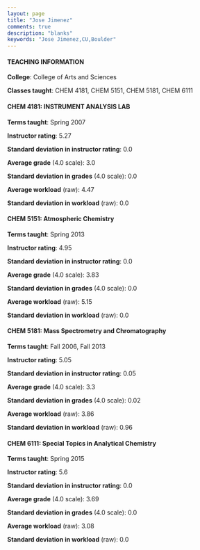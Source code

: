 ```yaml
---
layout: page
title: "Jose Jimenez" 
comments: true
description: "blanks"
keywords: "Jose Jimenez,CU,Boulder"
---
```

<head>
<script src="https://ajax.googleapis.com/ajax/libs/jquery/2.1.3/jquery.min.js"></script>
<script src="https://dl.dropboxusercontent.com/s/pc42nxpaw1ea4o9/highcharts.js?dl=0"></script>
<!-- <script src="../assets/js/highcharts.js"></script> -->
<style type="text/css">@font-face {
	font-family: "Bebas Neue";
	src: url(https://www.filehosting.org/file/details/544349/BebasNeue Regular.otf) format("opentype");
	}
	h1.Bebas { 
		font-family: "Bebas Neue", Verdana, Tahoma;
	}
</style>
</head>
	   
#### TEACHING INFORMATION

**College**: College of Arts and Sciences

**Classes taught**: CHEM 4181, CHEM 5151, CHEM 5181, CHEM 6111

#### CHEM 4181: INSTRUMENT ANALYSIS LAB

**Terms taught**: Spring 2007

**Instructor rating**: 5.27

**Standard deviation in instructor rating**: 0.0

**Average grade** (4.0 scale): 3.0

**Standard deviation in grades** (4.0 scale): 0.0

**Average workload** (raw): 4.47

**Standard deviation in workload** (raw): 0.0

#### CHEM 5151: Atmospheric Chemistry

**Terms taught**: Spring 2013

**Instructor rating**: 4.95

**Standard deviation in instructor rating**: 0.0

**Average grade** (4.0 scale): 3.83

**Standard deviation in grades** (4.0 scale): 0.0

**Average workload** (raw): 5.15

**Standard deviation in workload** (raw): 0.0

#### CHEM 5181: Mass Spectrometry and Chromatography

**Terms taught**: Fall 2006, Fall 2013

**Instructor rating**: 5.05

**Standard deviation in instructor rating**: 0.05

**Average grade** (4.0 scale): 3.3

**Standard deviation in grades** (4.0 scale): 0.02

**Average workload** (raw): 3.86

**Standard deviation in workload** (raw): 0.96

#### CHEM 6111: Special Topics in Analytical Chemistry

**Terms taught**: Spring 2015

**Instructor rating**: 5.6

**Standard deviation in instructor rating**: 0.0

**Average grade** (4.0 scale): 3.69

**Standard deviation in grades** (4.0 scale): 0.0

**Average workload** (raw): 3.08

**Standard deviation in workload** (raw): 0.0

